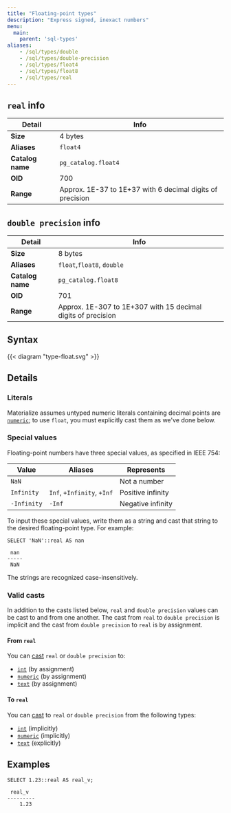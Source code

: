 ```yaml
---
title: "Floating-point types"
description: "Express signed, inexact numbers"
menu:
  main:
    parent: 'sql-types'
aliases:
    - /sql/types/double
    - /sql/types/double-precision
    - /sql/types/float4
    - /sql/types/float8
    - /sql/types/real
---
```


## `real` info

Detail | Info
-------|------
**Size** | 4 bytes
**Aliases** | `float4`
**Catalog name** | `pg_catalog.float4`
**OID** | 700
**Range** | Approx. 1E-37 to 1E+37 with 6 decimal digits of precision

## `double precision` info

Detail | Info
-------|------
**Size** | 8 bytes
**Aliases** | `float`,`float8`, `double`
**Catalog name** | `pg_catalog.float8`
**OID** | 701
**Range** | Approx. 1E-307 to 1E+307 with 15 decimal digits of precision

## Syntax

{{< diagram "type-float.svg" >}}

## Details

### Literals

Materialize assumes untyped numeric literals containing decimal points are
[`numeric`](../numeric); to use `float`, you must explicitly cast them as we've
done below.

### Special values

Floating-point numbers have three special values, as specified in IEEE 754:

Value       | Aliases                    | Represents
------------|----------------------------|-----------
`NaN`       |                            | Not a number
`Infinity`  | `Inf`, `+Infinity`, `+Inf` | Positive infinity
`-Infinity` | `-Inf`                     | Negative infinity

To input these special values, write them as a string and cast that string to
the desired floating-point type. For example:

```mzsql
SELECT 'NaN'::real AS nan
```
```nofmt
 nan
-----
 NaN
```

The strings are recognized case-insensitively.

### Valid casts

In addition to the casts listed below, `real` and `double precision` values can be cast
to and from one another. The cast from `real` to `double precision` is implicit and the cast from `double precision` to `real` is by assignment.

#### From `real`

You can [cast](../../functions/cast) `real` or `double precision` to:

- [`int`](../int) (by assignment)
- [`numeric`](../numeric) (by assignment)
- [`text`](../text) (by assignment)

#### To `real`

You can [cast](../../functions/cast) to `real` or `double precision` from the following types:

- [`int`](../int) (implicitly)
- [`numeric`](../numeric) (implicitly)
- [`text`](../text) (explicitly)

## Examples

```mzsql
SELECT 1.23::real AS real_v;
```
```nofmt
 real_v
---------
    1.23
```
